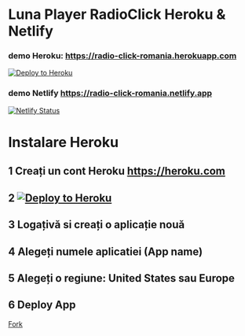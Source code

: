 # Luna Player RadioClick Heroku & Netlify

### demo Heroku: https://radio-click-romania.herokuapp.com
[![Deploy to Heroku](https://www.herokucdn.com/deploy/button.png)](https://www.heroku.com/deploy/?template=https://github.com/RomaniaChat/luna)

### demo Netlify https://radio-click-romania.netlify.app
[![Netlify Status](https://api.netlify.com/api/v1/badges/c17d91e7-8e39-4b7b-9464-6579d2c39665/deploy-status)](https://app.netlify.com/sites/radio-click-romania/deploys)

# Instalare Heroku
## 1 Creați un cont Heroku https://heroku.com 
## 2 [![Deploy to Heroku](https://www.herokucdn.com/deploy/button.png)](https://www.heroku.com/deploy/?template=https://github.com/RomaniaChat/luna)
## 3 Logațivă si creați o aplicație nouă
## 4 Alegeți numele aplicatiei (App name) 
## 5 Alegeți o regiune: United States sau Europe
## 6 Deploy App


<!-- Place this tag where you want the button to render. -->
<a class="github-button" href="https://github.com/RomaniaChat/luna/fork" data-size="large" aria-label="Fork RomaniaChat/luna on GitHub">Fork</a>
